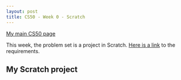 ```yaml
---
layout: post
title: CS50 - Week 0 - Scratch
---
```

[My main CS50 page](https://1dgk.github.io/2024/04/12/cs50-intro.html)

This week, the problem set is a project in Scratch. [Here is a link](https://cs50.harvard.edu/x/2024/psets/0/scratch/) to the requirements.

## My Scratch project
